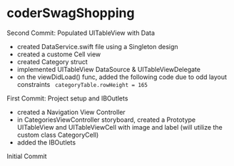 # coderSwagShopping
Second Commit: Populated UITableView with Data
- created DataService.swift file using a Singleton design
- created a custome Cell view
- created Category struct
- implemented UITableView DataSource & UITableViewDelegate
- on the viewDidLoad() func, added the following code due to odd layout constraints
<code> categoryTable.rowHeight = 165 </code>

First Commit: Project setup and IBOutlets
- created a Navigation View Controller
- in CategoriesViewController storyboard, created a Prototype UITableView and UITableViewCell with image and label (will utilize the custom class CategoryCell)
- added the IBOutlets


Initial Commit

